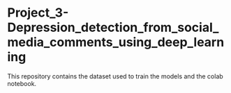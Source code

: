 # Project_3-Depression_detection_from_social_media_comments_using_deep_learning

This repository contains the dataset used to train the models and the colab notebook.
